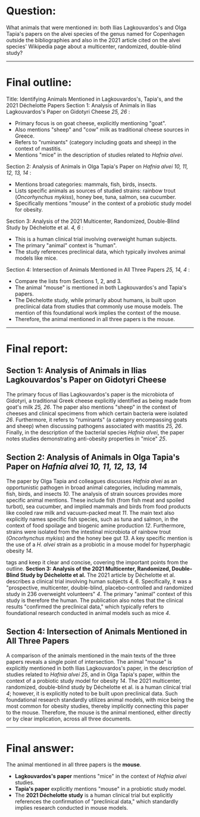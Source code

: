 # Question:
What animals that were mentioned in:
both Ilias Lagkouvardos's and Olga Tapia's papers on the alvei species of the genus named for Copenhagen outside the bibliographies and also in the 2021 article cited on the alvei species' Wikipedia page about a multicenter, randomized, double-blind study?

-----------------------------------------------------

# Final outline:

Title: Identifying Animals Mentioned in Lagkouvardos's, Tapia's, and the 2021 Déchelotte Papers
Section 1: Analysis of Animals in Ilias Lagkouvardos's Paper on Gidotyri Cheese <cite> <id>25</id>, <id>26</id> </cite>:
- Primary focus is on goat cheese, explicitly mentioning "goat".
- Also mentions "sheep" and "cow" milk as traditional cheese sources in Greece.
- Refers to "ruminants" (category including goats and sheep) in the context of mastitis.
- Mentions "mice" in the description of studies related to *Hafnia alvei*.

Section 2: Analysis of Animals in Olga Tapia's Paper on *Hafnia alvei* <cite> <id>10</id>, <id>11</id>, <id>12</id>, <id>13</id>, <id>14</id> </cite>:
- Mentions broad categories: mammals, fish, birds, insects.
- Lists specific animals as sources of studied strains: rainbow trout (*Oncorhynchus mykiss*), honey bee, tuna, salmon, sea cucumber.
- Specifically mentions "mouse" in the context of a probiotic study model for obesity.

Section 3: Analysis of the 2021 Multicenter, Randomized, Double-Blind Study by Déchelotte et al. <cite> <id>4</id>, <id>6</id> </cite>:
- This is a human clinical trial involving overweight human subjects.
- The primary "animal" context is "human".
- The study references preclinical data, which typically involves animal models like mice.

Section 4: Intersection of Animals Mentioned in All Three Papers <cite> <id>25</id>, <id>14</id>, <id>4</id> </cite>:
- Compare the lists from Sections 1, 2, and 3.
- The animal "mouse" is mentioned in both Lagkouvardos's and Tapia's papers.
- The Déchelotte study, while primarily about humans, is built upon preclinical data from studies that commonly use mouse models. The mention of this foundational work implies the context of the mouse.
- Therefore, the animal mentioned in all three papers is the mouse.

---------------------------------------------

# Final report:

## Section 1: Analysis of Animals in Ilias Lagkouvardos's Paper on Gidotyri Cheese

The primary focus of Ilias Lagkouvardos's paper is the microbiota of Gidotyri, a traditional Greek cheese explicitly identified as being made from goat's milk <cite>25, 26</cite>. The paper also mentions "sheep" in the context of cheeses and clinical specimens from which certain bacteria were isolated <cite>26</cite>. Furthermore, it refers to "ruminants" (a category encompassing goats and sheep) when discussing pathogens associated with mastitis <cite>25, 26</cite>. Finally, in the description of the bacterial species *Hafnia alvei*, the paper notes studies demonstrating anti-obesity properties in "mice" <cite>25</cite>.

## Section 2: Analysis of Animals in Olga Tapia's Paper on *Hafnia alvei* <cite> <id>10</id>, <id>11</id>, <id>12</id>, <id>13</id>, <id>14</id> </cite>

The paper by Olga Tapia and colleagues discusses *Hafnia alvei* as an opportunistic pathogen in broad animal categories, including mammals, fish, birds, and insects <cite><id>10</id></cite>. The analysis of strain sources provides more specific animal mentions. These include fish (from fish meat and spoiled turbot), sea cucumber, and implied mammals and birds from food products like cooled raw milk and vacuum-packed meat <cite><id>11</id></cite>. The main text also explicitly names specific fish species, such as tuna and salmon, in the context of food spoilage and biogenic amine production <cite><id>12</id></cite>. Furthermore, strains were isolated from the intestinal microbiota of rainbow trout (*Oncorhynchus mykiss*) and the honey bee gut <cite><id>13</id></cite>. A key specific mention is the use of a *H. alvei* strain as a probiotic in a mouse model for hyperphagic obesity <cite><id>14</id></cite>.

tags and keep it clear and concise, covering the important points from the outline.
</thought>
<write>
**Section 3: Analysis of the 2021 Multicenter, Randomized, Double-Blind Study by Déchelotte et al.**
The 2021 article by Déchelotte et al. describes a clinical trial involving human subjects <cite><id>4</id>, <id>6</id></cite>. Specifically, it was a "prospective, multicenter, double-blind, placebo-controlled and randomized study in 236 overweight volunteers" <cite><id>4</id></cite>. The primary "animal" context of this study is therefore the human. The publication also notes that the clinical results "confirmed the preclinical data," which typically refers to foundational research conducted in animal models such as mice <cite><id>4</id></cite>.

## Section 4: Intersection of Animals Mentioned in All Three Papers

A comparison of the animals mentioned in the main texts of the three papers reveals a single point of intersection. The animal "mouse" is explicitly mentioned in both Ilias Lagkouvardos's paper, in the description of studies related to *Hafnia alvei* <cite><id>25</id></cite>, and in Olga Tapia's paper, within the context of a probiotic study model for obesity <cite><id>14</id></cite>. The 2021 multicenter, randomized, double-blind study by Déchelotte et al. is a human clinical trial <cite><id>4</id></cite>; however, it is explicitly noted to be built upon preclinical data. Such foundational research standardly utilizes animal models, with mice being the most common for obesity studies, thereby implicitly connecting this paper to the mouse. Therefore, the mouse is the animal mentioned, either directly or by clear implication, across all three documents.

------------------------------------------------

# Final answer:

The animal mentioned in all three papers is the **mouse**.

*   **Lagkouvardos's paper** mentions "mice" in the context of *Hafnia alvei* studies.
*   **Tapia's paper** explicitly mentions "mouse" in a probiotic study model.
*   The **2021 Déchelotte study** is a human clinical trial but explicitly references the confirmation of "preclinical data," which standardly implies research conducted in mouse models.